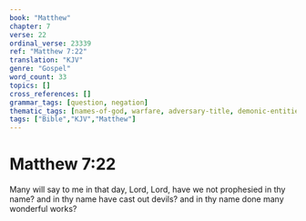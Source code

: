 ```yaml
---
book: "Matthew"
chapter: 7
verse: 22
ordinal_verse: 23339
ref: "Matthew 7:22"
translation: "KJV"
genre: "Gospel"
word_count: 33
topics: []
cross_references: []
grammar_tags: [question, negation]
thematic_tags: [names-of-god, warfare, adversary-title, demonic-entities, demonic-phrases, adversary, time-eschatology, time-units, time]
tags: ["Bible","KJV","Matthew"]
---
```


# Matthew 7:22

Many will say to me in that day, Lord, Lord, have we not prophesied in thy name? and in thy name have cast out devils? and in thy name done many wonderful works?
